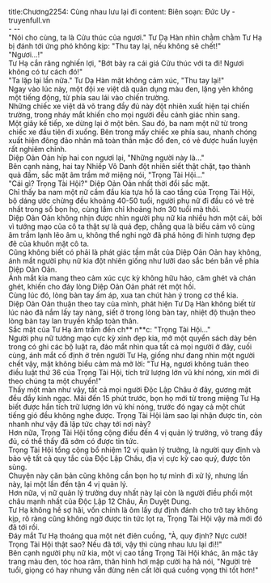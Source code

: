 title:Chương2254: Cùng nhau lưu lại đi
content:
Biên soạn: Đức Uy - truyenfull.vn<br>- --<br>"Nói cho cùng, ta là Cửu thúc của ngươi." Tư Dạ Hàn nhìn chằm chằm Tư Hạ bị đánh tới ứng phó không kịp: "Thu tay lại, nếu không sẽ chết!"<br>"Ngươi...!"<br>Tư Hạ cắn răng nghiến lợi, "Bớt bày ra cái giá Cửu thúc với ta đi! Ngươi không có tư cách đó!"<br>"Ta lặp lại lần nữa." Tư Dạ Hàn mặt không cảm xúc, "Thu tay lại!"<br>Ngay vào lúc này, một đội xe việt dã quân dụng màu đen, lặng yên không một tiếng động, từ phía sau lái vào chiến trường.<br>Những chiếc xe việt dã võ trang đầy đủ này đột nhiên xuất hiện tại chiến trường, trong nháy mắt khiến cho mọi người đều cảnh giác nhìn sang.<br>Một giây kế tiếp, xe dừng lại ở một bên. Sau đó, ba nam một nữ từ trong chiếc xe đầu tiên đi xuống. Bên trong mấy chiếc xe phía sau, nhanh chóng xuất hiện đông đảo nhân mã toàn thân mặc đồ đen, có vẻ được huấn luyện rất nghiêm chỉnh.<br>Diệp Oản Oản híp hai con ngươi lại, "Những người này là..."<br>Bên cạnh nàng, hai tay Nhiếp Vô Danh đột nhiên siết thật chặt, tạo thành quả đấm, sắc mặt âm trầm mở miệng nói, "Trọng Tài Hội..."<br>"Cái gì? Trọng Tài Hội?" Diệp Oản Oản nhất thời đổi sắc mặt.<br>Chỉ thấy ba nam một nữ cầm đầu kia tựa hồ là cao tầng của Trọng Tài Hội, bộ dáng ước chừng đều khoảng 40-50 tuổi, người phụ nữ đi đầu có vẻ trẻ nhất trong số bọn họ, cùng lắm chỉ khoảng hơn 30 tuổi mà thôi.<br>Diệp Oản Oản không nhịn được nhìn người phụ nữ kia nhiều hơn một cái, bởi vì tướng mạo của cô ta thật sự là quá đẹp, chẳng qua là biểu cảm vô cùng âm trầm lạnh lẽo âm u, không thể nghi ngờ đã phá hỏng đi hình tượng đẹp đẽ của khuôn mặt cô ta.<br>Cũng không biết có phải là phát giác tầm mắt của Diệp Oản Oản hay không, ánh mắt người phụ nữ kia đột nhiên giống như lưỡi dao sắc bén bắn về phía Diệp Oản Oản.<br>Ánh mắt kia mang theo cảm xúc cực kỳ không hữu hảo, căm ghét và chán ghét, khiến cho đáy lòng Diệp Oản Oản phát rét một hồi.<br>Cùng lúc đó, lòng bàn tay ấm áp, xua tan chút hàn ý trong cơ thể kia.<br>Diệp Oản Oản thuận theo tay của mình, phát hiện Tư Dạ Hàn không biết từ lúc nào đã nắm lấy tay nàng, siết ở trong lòng bàn tay, nhiệt độ thuận theo lòng bàn tay lan truyền khắp toàn thân.<br>Sắc mặt của Tư Hạ âm trầm đến ch** n**c: "Trọng Tài Hội..."<br>Người phụ nữ tướng mạo cực kỳ xinh đẹp kia, mở một quyển sách dày bên trong có ghi các bộ luật ra, đảo mắt nhìn qua tất cả mọi người ở đây, cuối cùng, ánh mắt cố định ở trên người Tư Hạ, giống như đang nhìn một người chết vậy, mặt không biểu cảm mà mở lời: "Tư Hạ, ngươi không tuân theo điều luật thứ 36 của Trọng Tài Hội, tích trữ lượng lớn vũ khí nóng, xin mời đi theo chúng ta một chuyến!"<br>Thấy một màn như vậy, tất cả mọi người Độc Lập Châu ở đây, gương mặt đều đầy kinh ngạc. Mãi đến 15 phút trước, bọn họ mới từ trong miệng Tư Hạ biết được hắn tích trữ lượng lớn vũ khí nóng, trước đó ngay cả một chút tiếng gió đều không nghe được. Trọng Tài Hội làm sao lại nhận được tin, còn nhanh như vậy đã lập tức chạy tới nơi này?<br>Hơn nữa, Trọng Tài Hội tổng cộng điều đến 4 vị quản lý trưởng, võ trang đầy đủ, có thể thấy đã sớm có được tin tức.<br>Trọng Tài Hội tổng cộng bổ nhiệm 12 vị quản lý trưởng, là người quy định và bảo vệ tất cả quy tắc của Độc Lập Châu, địa vị cực kỳ cao quý, được tôn sùng.<br>Chuyện này căn bản cũng không cần bọn họ tự mình đi xử lý, nhưng lần này, lại một lần đến tận 4 vị quản lý.<br>Hơn nữa, vị nữ quản lý trưởng duy nhất này lại còn là người điều phối một châu mạnh nhất của Độc Lập 12 Châu, Ân Duyệt Dung.<br>Tư Hạ không hề sợ hãi, vốn chính là ôm lấy dự định đánh cho trở tay không kịp, rõ ràng cũng không ngờ được tin tức lọt ra, Trọng Tài Hội vậy mà mới đó đã tới rồi.<br>Đáy mắt Tư Hạ thoáng qua một nét điên cuồng, "À, quy định? Nực cười! Trọng Tài Hội thật sao? Nếu đã tới, vậy thì cùng nhau lưu lại đi!!"<br>Bên cạnh người phụ nữ kia, một vị cao tầng Trọng Tài Hội khác, ăn mặc tây trang màu đen, tóc hoa râm, thân hình hơi mập cười ha hả nói, "Người trẻ tuổi, giọng có hay nhưng vẫn đừng nên cất lời quá cuồng vọng thì tốt hơn!"